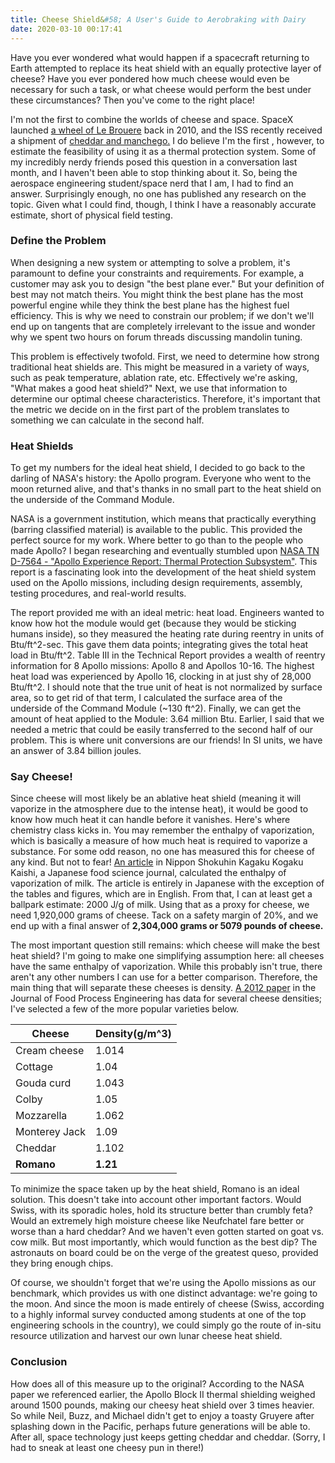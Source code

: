 ```yaml
---
title: Cheese Shield&#58; A User's Guide to Aerobraking with Dairy
date: 2020-03-10 00:17:41
---
```


Have you ever wondered what would happen if a spacecraft returning to Earth attempted to replace its heat shield with an equally protective layer of cheese? Have you ever pondered how much cheese would even be necessary for such a task, or what cheese would perform the best under these circumstances? Then you've come to the right place! 

I'm not the first to combine the worlds of cheese and space. SpaceX launched [a wheel of Le Brouere](https://www.space.com/10459-wheel-cheese-launched-space-private-spacecraft.html) back in 2010, and the ISS recently received a shipment of [cheddar and manchego.](https://nypost.com/2020/02/17/iss-astronauts-getting-delivery-of-cheese-skittles/) I do believe I'm the first , however, to estimate the feasibility of using it as a thermal protection system. Some of my incredibly nerdy friends posed this question in a conversation last month, and I haven't been able to stop thinking about it. So, being the aerospace engineering student/space nerd that I am, I had to find an answer. Surprisingly enough, no one has published any research on the topic. Given what I could find, though, I think I have a reasonably accurate estimate, short of physical field testing.

### Define the Problem

When designing a new system or attempting to solve a problem, it's paramount to define your constraints and requirements. For example, a customer may ask you to design "the best plane ever." But your definition of best may not match theirs. You might think the best plane has the most powerful engine while they think the best plane has the highest fuel efficiency. This is why we need to constrain our problem; if we don't we'll end up on tangents that are completely irrelevant to the issue and wonder why we spent two hours on forum threads discussing mandolin tuning. 

This problem is effectively twofold. First, we need to determine how strong traditional heat shields are. This might be measured in a variety of ways, such as peak temperature, ablation rate, etc. Effectively we're asking, "What makes a good heat shield?" Next, we use that information to determine our optimal cheese characteristics. Therefore, it's important that the metric we decide on in the first part of the problem translates to something we can calculate in the second half.

### Heat Shields
To get my numbers for the ideal heat shield, I decided to go back to the darling of NASA's history: the Apollo program. Everyone who went to the moon returned alive, and that's thanks in no small part to the heat shield on the underside of the Command Module. 

NASA is a government institution, which means that practically everything (barring classified material) is available to the public. This provided the perfect source for my work. Where better to go than to the people who made Apollo? I began researching and eventually stumbled upon [NASA TN D-7564 - "Apollo Experience Report: Thermal Protection Subsystem"](https://ntrs.nasa.gov/search.jsp?R=19740007423). This report is a fascinating look into the development of the heat shield system used on the Apollo missions, including design requirements, assembly, testing procedures, and real-world results.

The report provided me with an ideal metric: heat load. Engineers wanted to know how hot the module would get (because they would be sticking humans inside), so they measured the heating rate during reentry in units of Btu/ft^2-sec. This gave them data points; integrating gives the total heat load in Btu/ft^2. Table III in the Technical Report provides a wealth of reentry information for 8 Apollo missions: Apollo 8 and Apollos 10-16. The highest heat load was experienced by Apollo 16, clocking in at just shy of 28,000 Btu/ft^2. I should note that the true unit of heat is not normalized by surface area, so to get rid of that term, I calculated the surface area of the underside of the Command Module (~130 ft^2). Finally, we can get the amount of heat applied to the Module: 3.64 million Btu. Earlier, I said that we needed a metric that could be easily transferred to the second half of our problem. This is where unit conversions are our friends! In SI units, we have an answer of 3.84 billion joules.

### Say Cheese!
Since cheese will most likely be an ablative heat shield (meaning it will vaporize in the atmosphere due to the intense heat), it would be good to know how much heat it can handle before it vanishes. Here's where chemistry class kicks in. You may remember the enthalpy of vaporization, which is basically a measure of how much heat is required to vaporize a substance. For some odd reason, no one has measured this for cheese of any kind. But not to fear! [An article](https://www.jstage.jst.go.jp/browse/nskkk/-char/en) in Nippon Shokuhin Kagaku Kogaku Kaishi, a Japanese food science journal, calculated the enthalpy of vaporization of milk. The article is entirely in Japanese with the exception of the tables and figures, which are in English. From that, I can at least get a ballpark estimate: 2000 J/g of milk. Using that as a proxy for cheese, we need 1,920,000 grams of cheese. Tack on a safety margin of 20%, and we end up with a final answer of **2,304,000 grams or 5079 pounds of cheese.**

The most important question still remains: which cheese will make the best heat shield? I'm going to make one simplifying assumption here: all cheeses have the same enthalpy of vaporization. While this probably isn't true, there aren't any other numbers I can use for a better comparison. Therefore, the main thing that will separate these cheeses is density. [A 2012 paper](https://onlinelibrary.wiley.com/doi/pdf/10.1111/jfpe.12008) in the Journal of Food Process Engineering has data for several cheese densities; I've selected a few of the more popular varieties below.

| Cheese        | Density(g/m^3) |
|---------------|----------------|
| Cream cheese  | 1.014          |
| Cottage       | 1.04           |
| Gouda curd    | 1.043          |
| Colby         | 1.05           |
| Mozzarella    | 1.062          |
| Monterey Jack | 1.09           |
| Cheddar       | 1.102          |
| **Romano**    | **1.21**       |

To minimize the space taken up by the heat shield, Romano is an ideal solution. This doesn't take into account other important factors. Would Swiss, with its sporadic holes, hold its structure better than crumbly feta? Would an extremely high moisture cheese like Neufchatel fare better or worse than a hard cheddar? And we haven't even gotten started on goat vs. cow milk. But most importantly, which would function as the best dip? The astronauts on board could be on the verge of the greatest queso, provided they bring enough chips.

Of course, we shouldn't forget that we're using the Apollo missions as our benchmark, which provides us with one distinct advantage: we're going to the moon. And since the moon is made entirely of cheese (Swiss, according to a highly informal survey conducted among students at one of the top engineering schools in the country), we could simply go the route of in-situ resource utilization and harvest our own lunar cheese heat shield.

### Conclusion

How does all of this measure up to the original? According to the NASA paper we referenced earlier, the Apollo Block II thermal shielding weighed around 1500 pounds, making our cheesy heat shield over 3 times heavier. So while Neil, Buzz, and Michael didn't get to enjoy a toasty Gruyere after splashing down in the Pacific, perhaps future generations will be able to. After all, space technology just keeps getting cheddar and cheddar. (Sorry, I had to sneak at least one cheesy pun in there!)